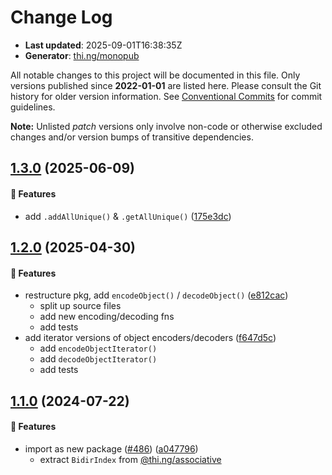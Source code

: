 # Change Log

- **Last updated**: 2025-09-01T16:38:35Z
- **Generator**: [thi.ng/monopub](https://thi.ng/monopub)

All notable changes to this project will be documented in this file.
Only versions published since **2022-01-01** are listed here.
Please consult the Git history for older version information.
See [Conventional Commits](https://conventionalcommits.org/) for commit guidelines.

**Note:** Unlisted _patch_ versions only involve non-code or otherwise excluded changes
and/or version bumps of transitive dependencies.

## [1.3.0](https://github.com/thi-ng/umbrella/tree/@thi.ng/bidir-index@1.3.0) (2025-06-09)

#### 🚀 Features

- add `.addAllUnique()` & `.getAllUnique()` ([175e3dc](https://github.com/thi-ng/umbrella/commit/175e3dc))

## [1.2.0](https://github.com/thi-ng/umbrella/tree/@thi.ng/bidir-index@1.2.0) (2025-04-30)

#### 🚀 Features

- restructure pkg, add `encodeObject()` / `decodeObject()` ([e812cac](https://github.com/thi-ng/umbrella/commit/e812cac))
  - split up source files
  - add new encoding/decoding fns
  - add tests
- add iterator versions of object encoders/decoders ([f647d5c](https://github.com/thi-ng/umbrella/commit/f647d5c))
  - add `encodeObjectIterator()`
  - add `decodeObjectIterator()`
  - add tests

## [1.1.0](https://github.com/thi-ng/umbrella/tree/@thi.ng/bidir-index@1.1.0) (2024-07-22)

#### 🚀 Features

- import as new package ([#486](https://github.com/thi-ng/umbrella/issues/486)) ([a047796](https://github.com/thi-ng/umbrella/commit/a047796))
  - extract `BidirIndex` from [@thi.ng/associative](https://github.com/thi-ng/umbrella/tree/main/packages/associative)
